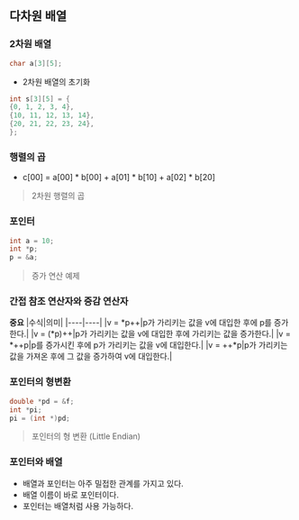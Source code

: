 ## 다차원 배열

### 2차원 배열

```cpp
char a[3][5];
```

- 2차원 배열의 초기화

```cpp
int s[3][5] = {
{0, 1, 2, 3, 4},
{10, 11, 12, 13, 14},
{20, 21, 22, 23, 24},
};
```
### 행렬의 곱

- c[00] = a[00] * b[00] + a[01] * b[10] + a[02] * b[20]

> 2차원 행렬의 곱 

### 포인터
```cpp
int a = 10;
int *p;
p = &a;
```
> 증가 연산 예제

### 간접 참조 연산자와 증감 연산자

**중요**
|수식|의미|
|----|----|
|v = \*p++|p가 가리키는 값을 v에 대입한 후에 p를 증가한다.|
|v = (\*p)++|p가 가리키는 값을 v에 대입한 후에 가리키는 값을 증가한다.|
|v = \*++p|p를 증가시킨 후에 p가 가리키는 값을 v에 대입한다.|
|v = ++\*p|p가 가리키는 값을 가져온 후에 그 값을 증가하여 v에 대입한다.|

### 포인터의 형변환

```cpp
double *pd = &f;
int *pi;
pi = (int *)pd;
```
> 포인터의 형 변환 (Little Endian)

### 포인터와 배열
- 배열과 포인터는 아주 밀접한 관계를 가지고 있다.
- 배열 이름이 바로 포인터이다.
- 포인터는 배열처럼 사용 가능하다.

